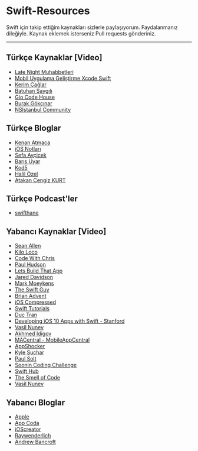 # Swift-Resources

Swift için takip ettiğim kaynakları sizlerle paylaşıyorum. Faydalanmanız dileğiyle. Kaynak eklemek isterseniz Pull requests gönderiniz.

----------

Türkçe Kaynaklar [Video]
-------------
 - [Late Night Muhabbetleri](https://www.youtube.com/channel/UCjVMKSrhru8KSirbfzzFHpw)
 - [Mobil Uygulama Geliştirme Xcode Swift](https://www.youtube.com/channel/UCdzM1zLR0g1aU6tqZ8xuGzA)
 - [Kerim Çağlar](https://www.youtube.com/channel/UCKwEqVrO0t4WYOmN5kvmczA)
 - [Batuhan Saygılı](https://www.youtube.com/channel/UCHT7EaPiP0AItdTF7E9eTCw)
 - [Gio Code House](https://www.youtube.com/channel/UCF4b2yQei_5CcRwMeYG-hig)
 - [Burak Gökçınar](https://www.youtube.com/channel/UCz0MSOy_CIt32ISVz4KPnFA)
 - [NSIstanbul Community](https://www.youtube.com/channel/UC4EltqGnSy6t5AjMficZv5w)

Türkçe Bloglar 
-------------
- [Kenan Atmaca](http://kenanatmaca.com/)
- [iOS Notları](https://iosnotlari.com/)
- [Sefa Ayçicek](http://sefaaycicek.com/)
- [Barış Uyar](http://www.barisuyar.com)
- [Kod5](http://kod5.org/category/programlama/swift/)
- [Halil Özel](https://medium.com/@halilozel1903)
- [Atakan Cengiz KURT](https://www.atakancengizkurt.com)

Türkçe Podcast'ler
-------------
 - [swifthane](https://open.spotify.com/show/6ybOg9JrqbLBUDokL0R5eY)
 
Yabancı Kaynaklar [Video]
-------------
 - [Sean Allen](https://www.youtube.com/channel/UCbTw29mcP12YlTt1EpUaVJw)
 - [Kilo Loco](https://www.youtube.com/channel/UCv75sKQFFIenWHrprnrR9aA)
 - [Code With Chris](https://www.youtube.com/user/CodeWithChris)
 - [Paul Hudson](https://www.youtube.com/channel/UCmJi5RdDLgzvkl3Ly0DRMlQ)
 - [Lets Build That App](https://www.youtube.com/channel/UCuP2vJ6kRutQBfRmdcI92mA)
 - [Jared Davidson](https://www.youtube.com/channel/UCDIBBmkZIB2hjBsk1hUImdA) 
 - [Mark Moeykens](https://www.youtube.com/channel/UChH6WbyYeX0INJjrK2-6WSg)
 - [The Swift Guy](https://www.youtube.com/channel/UC-d1NWv5IWtIkfH47ux4dWA)
 - [Brian Advent](https://www.youtube.com/channel/UCysEngjfeIYapEER9K8aikw)
 - [iOS Compressed](https://www.youtube.com/channel/UCqndzS37vNHVrqLVAKEP2HQ)
 - [Swift Tutorials](https://www.youtube.com/channel/UC8UlXXAlPiBsV-rKvMh_T0g)
 - [Duc Tran](https://www.youtube.com/channel/UCvPFGq6luCqAVGiFpzTvkIA)
 - [Developing iOS 10 Apps with Swift - Stanford](https://itunes.apple.com/us/course/developing-ios-10-apps-with-swift/id1198467120)
 - [Vasil Nunev](https://www.youtube.com/channel/UCAeJCNyDzN1NxKD2IdCC7Pw/videos)
 - [Akhmed Idigov](https://www.youtube.com/channel/UC8hkrhsfC5Df1YwCAqpDwIw/videos)
 - [MACentral - MobileAppCentral](https://www.youtube.com/channel/UCFW2k9hG2x_osZRvPk6pasQ/videos)
 - [AppShocker](https://www.youtube.com/user/AnimusVitaeX)
 - [Kyle Suchar](https://www.youtube.com/channel/UC-XsEE_k78ExQSKFl905GDQ)
 - [Paul Solt](https://www.youtube.com/user/PaulSolt)
 - [Soonin Coding Challenge](https://www.youtube.com/channel/UCKyREAKyoyY5vxxv33pgEPQ)
 - [Swift Hub](https://www.youtube.com/channel/UCrnb1e8Krh8_X1gsxysq2HA)
 - [The Smell of Code](https://www.youtube.com/channel/UCr3QUqbwdiKaSQ_W_2feYbQ)
 - [Vasil Nunev](https://www.youtube.com/channel/UCAeJCNyDzN1NxKD2IdCC7Pw)

Yabancı Bloglar 
-------------
 - [Apple](https://developer.apple.com/library/content/documentation/Swift/Conceptual/Swift_Programming_Language/TheBasics.html)
 - [App Coda](http://www.appcoda.com/tutorials/ios/)
 - [iOScreator](https://www.ioscreator.com/)
 - [Raywenderlich](https://www.raywenderlich.com/category/swift)
 - [Andrew Bancroft](https://www.andrewcbancroft.com/category/software-development/ios-mac/swift/)
 
